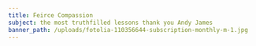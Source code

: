 ```yaml
---
title: Feirce Compassion
subject: the most truthfilled lessons thank you Andy James
banner_path: /uploads/fotolia-110356644-subscription-monthly-m-1.jpg
---
```


